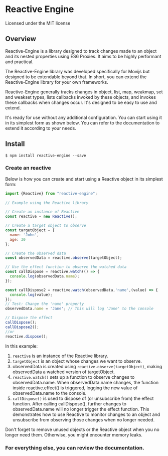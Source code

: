 # Reactive Engine 
Licensed under the MIT license

## Overview 

Reactive-Engine is a library designed to track changes made to an object and its nested properties using ES6 Proxies. It aims to be highly performant and  practical.



The Reactive-Engine library was developed specifically for Movijs but designed to be extendable beyond that. In short, you can extend the Reactive-Engine library for your own frameworks.

Reactive-Engine generally tracks changes in object, list, map, weakmap, set and weakset types, lists callbacks invoked by these objects, and invokes these callbacks when changes occur. It's designed to be easy to use and extend.

It's ready for use without any additional configuration. You can start using it in its simplest form as shown below. You can refer to the documentation to extend it according to your needs.
 
## Install  
```
$ npm install reactive-engine --save
```

### Create an reactive 

Below is how you can create and start using a Reactive object in its simplest form:
```javascript
import {Reactive} from "reactive-engine"; 
 
// Example using the Reactive library

// Create an instance of Reactive
const reactive = new Reactive();

// Create a target object to observe
const targetObject = {
  name: 'John',
  age: 30
};

// Create the observed data
const observedData = reactive.observe(targetObject);

// Use the effect function to observe the watched data
const callDispose = reactive.watch(() => {
  console.log(observedData.name);
});

const callDispose2 = reactive.watch(observedData,'name',(value) => {
  console.log(value);
});
// Test: Change the 'name' property
observedData.name = 'Jane'; // This will log 'Jane' to the console

// Dispose the effect
callDispose();
callDispose2();
//or
reactive.dispose();
```

In this example:

1. `reactive` is an instance of the Reactive library.
2. `targetObject` is an object whose changes we want to observe.
3. observedData is created using `reactive.observe(targetObject)`, making observedData a watched version of targetObject.
4. `reactive.watch()` sets up a function to observe changes to observedData.name. When observedData.name changes, the function inside reactive.effect() is triggered, logging the new value of observedData.name to the console.
5. `callDispose()` is used to dispose of (or unsubscribe from) the effect function. After calling callDispose(), further changes to observedData.name will no longer trigger the effect function.
This demonstrates how to use Reactive to monitor changes to an object and unsubscribe from observing those changes when no longer needed.


Don't forget to remove unused objects or the Reactive object when you no longer need them. Otherwise, you might encounter memory leaks.


### For everything else, you can review the documentation.